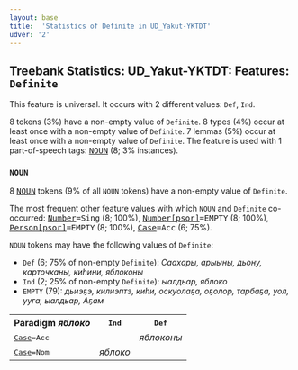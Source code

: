 ```yaml
---
layout: base
title:  'Statistics of Definite in UD_Yakut-YKTDT'
udver: '2'
---
```


## Treebank Statistics: UD_Yakut-YKTDT: Features: `Definite`

This feature is universal.
It occurs with 2 different values: `Def`, `Ind`.

8 tokens (3%) have a non-empty value of `Definite`.
8 types (4%) occur at least once with a non-empty value of `Definite`.
7 lemmas (5%) occur at least once with a non-empty value of `Definite`.
The feature is used with 1 part-of-speech tags: <tt><a href="sah_yktdt-pos-NOUN.html">NOUN</a></tt> (8; 3% instances).

### `NOUN`

8 <tt><a href="sah_yktdt-pos-NOUN.html">NOUN</a></tt> tokens (9% of all `NOUN` tokens) have a non-empty value of `Definite`.

The most frequent other feature values with which `NOUN` and `Definite` co-occurred: <tt><a href="sah_yktdt-feat-Number.html">Number</a></tt><tt>=Sing</tt> (8; 100%), <tt><a href="sah_yktdt-feat-Number-psor.html">Number[psor]</a></tt><tt>=EMPTY</tt> (8; 100%), <tt><a href="sah_yktdt-feat-Person-psor.html">Person[psor]</a></tt><tt>=EMPTY</tt> (8; 100%), <tt><a href="sah_yktdt-feat-Case.html">Case</a></tt><tt>=Acc</tt> (6; 75%).

`NOUN` tokens may have the following values of `Definite`:

* `Def` (6; 75% of non-empty `Definite`): <em>Саахары, арыыны, дьону, карточканы, киһини, яблоконы</em>
* `Ind` (2; 25% of non-empty `Definite`): <em>ыалдьар, яблоко</em>
* `EMPTY` (79): <em>дьиэҕэ, килиэптэ, киһи, оскуолаҕа, оҕолор, тарбаҕа, уол, ууга, ыалдьар, Аҕам</em>

<table>
  <tr><th>Paradigm <i>яблоко</i></th><th><tt>Ind</tt></th><th><tt>Def</tt></th></tr>
  <tr><td><tt><tt><a href="sah_yktdt-feat-Case.html">Case</a></tt><tt>=Acc</tt></tt></td><td></td><td><em>яблоконы</em></td></tr>
  <tr><td><tt><tt><a href="sah_yktdt-feat-Case.html">Case</a></tt><tt>=Nom</tt></tt></td><td><em>яблоко</em></td><td></td></tr>
</table>

